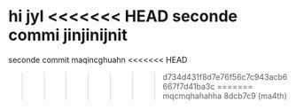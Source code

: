 hi jyl
<<<<<<< HEAD
seconde commi
jinjinijnit
=======
seconde commit
maqincghuahn
<<<<<<< HEAD
>>>>>>> d734d431f8d7e76f56c7c943acb6667f7d41ba3c
=======
mqcmqhahahha
>>>>>>> 8dcb7c9 (ma4th)
